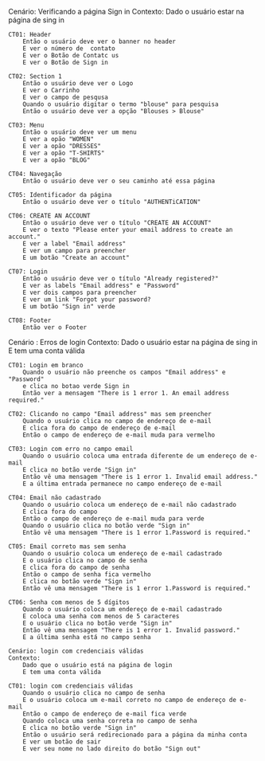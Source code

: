 Cenário: Verificando a página Sign in
    Contexto:
        Dado o usuário estar na página de sing in
    
    CT01: Header
        Então o usuário deve ver o banner no header
        E ver o número de  contato
        E ver o Botão de Contatc us
        E ver o Botão de Sign in

    CT02: Section 1
        Então o usuário deve ver o Logo
        E ver o Carrinho
        E ver o campo de pesqusa
        Quando o usuário digitar o termo "blouse" para pesquisa
        Então o usuário deve ver a opção "Blouses > Blouse"

    CT03: Menu
        Então o usuário deve ver um menu
        E ver a opão "WOMEN"
        E ver a opão "DRESSES"
        E ver a opão "T-SHIRTS"
        E ver a opão "BLOG"

    CT04: Navegação
        Então o usuário deve ver o seu caminho até essa página

    CT05: Identificador da página
        Então o usuário deve ver o título "AUTHENTiCATION"

    CT06: CREATE AN ACCOUNT
        Então o usuário deve ver o título "CREATE AN ACCOUNT"
        E ver o texto "Please enter your email address to create an account."
        E ver a label "Email address"
        E ver um campo para preencher
        E um botão "Create an account"

    CT07: Login
        Então o usuário deve ver o título "Already registered?"
        E ver as labels "Email address" e "Password"
        E ver dois campos para preencher
        E ver um link "Forgot your password?
        E um botão "Sign in" verde

    CT08: Footer
        Então ver o Footer

Cenário : Erros de login
    Contexto:
        Dado o usuário estar na página de sing in
        E tem uma conta válida
    
    CT01: Login em branco
        Quando o usuário não preenche os campos "Email address" e "Password"
        e clica no botao verde Sign in
        Então ver a mensagem "There is 1 error 1. An email address required."
    
    CT02: Clicando no campo "Email address" mas sem preencher
        Quando o usuário clica no campo de endereço de e-mail
        E clica fora do campo de endereço de e-mail
        Então o campo de endereço de e-mail muda para vermelho
    
    CT03: Login com erro no campo email
        Quando o usuário coloca uma entrada diferente de um endereço de e-mail
        E clica no botão verde "Sign in"
        Então vê uma mensagem "There is 1 error 1. Invalid email address."
        E a última entrada permanece no campo endereço de e-mail

    CT04: Email não cadastrado
        Quando o usuário coloca um endereço de e-mail não cadastrado
        E clica fora do campo
        Então o campo de endereço de e-mail muda para verde
        Quando o usuário clica no botão verde "Sign in"
        Então vê uma mensagem "There is 1 error 1.Password is required."
    
    CT05: Email correto mas sem senha
        Quando o usuário coloca um endereço de e-mail cadastrado
        E o usuário clica no campo de senha
        E clica fora do campo de senha
        Então o campo de senha fica vermelho
        E clica no botão verde "Sign in"
        Então vê uma mensagem "There is 1 error 1.Password is required."
    
    CT06: Senha com menos de 5 dígitos 
        Quando o usuário coloca um endereço de e-mail cadastrado
        E coloca uma senha com menos de 5 caracteres
        E o usuário clica no botão verde "Sign in"
        Então vê uma mensagem "There is 1 error 1. Invalid password."
        E a última senha está no campo senha

    Cenário: login com credenciais válidas
    Contexto:
        Dado que o usuário está na página de login
        E tem uma conta válida

    CT01: login com credenciais válidas
        Quando o usuário clica no campo de senha
        E o usuário coloca um e-mail correto no campo de endereço de e-mail
        Então o campo de endereço de e-mail fica verde
        Quando coloca uma senha correta no campo de senha
        E clica no botão verde "Sign in"
        Então o usuário será redirecionado para a página da minha conta
        E ver um botão de sair
        E ver seu nome no lado direito do botão "Sign out"